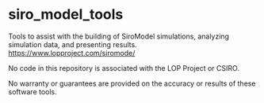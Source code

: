 # siro_model_tools
Tools to assist with the building of SiroModel simulations, analyzing simulation data, and presenting results. 
https://www.lopproject.com/siromode/

No code in this repository is associated with the LOP Project or CSIRO.

No warranty or guarantees are provided on the accuracy or results of these software tools.
